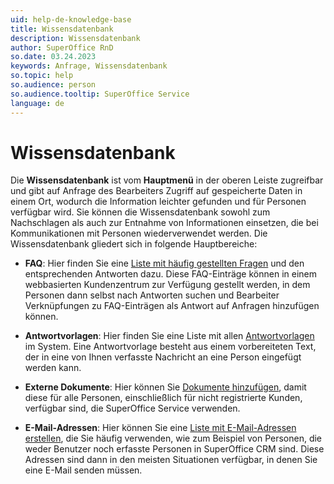 ```yaml
---
uid: help-de-knowledge-base
title: Wissensdatenbank
description: Wissensdatenbank
author: SuperOffice RnD
so.date: 03.24.2023
keywords: Anfrage, Wissensdatenbank
so.topic: help
so.audience: person
so.audience.tooltip: SuperOffice Service
language: de
---
```


# Wissensdatenbank

Die **Wissensdatenbank** ist vom **Hauptmenü** in der oberen Leiste zugreifbar und gibt auf Anfrage des Bearbeiters Zugriff auf gespeicherte Daten in einem Ort, wodurch die Information leichter gefunden und für Personen verfügbar wird. Sie können die Wissensdatenbank sowohl zum Nachschlagen als auch zur Entnahme von Informationen einsetzen, die bei Kommunikationen mit Personen wiederverwendet werden. Die Wissensdatenbank gliedert sich in folgende Hauptbereiche:

* **FAQ**: Hier finden Sie eine [Liste mit häufig gestellten Fragen][2] und den entsprechenden Antworten dazu. Diese FAQ-Einträge können in einem webbasierten Kundenzentrum zur Verfügung gestellt werden, in dem Personen dann selbst nach Antworten suchen und Bearbeiter Verknüpfungen zu FAQ-Einträgen als Antwort auf Anfragen hinzufügen können.

* **Antwortvorlagen**: Hier finden Sie eine Liste mit allen [Antwortvorlagen][3] im System. Eine Antwortvorlage besteht aus einem vorbereiteten Text, der in eine von Ihnen verfasste Nachricht an eine Person eingefügt werden kann.

* **Externe Dokumente**: Hier können Sie [Dokumente hinzufügen][1], damit diese für alle Personen, einschließlich für nicht registrierte Kunden, verfügbar sind, die SuperOffice Service verwenden.

* **E-Mail-Adressen**: Hier können Sie eine [Liste mit E-Mail-Adressen erstellen][4], die Sie häufig verwenden, wie zum Beispiel von Personen, die weder Benutzer noch erfasste Personen in SuperOffice CRM sind. Diese Adressen sind dann in den meisten Situationen verfügbar, in denen Sie eine E-Mail senden müssen.

<!-- Referenced links -->
[1]: ../external-document.md
[2]: ../../../faq/learn/index.md
[3]:https://docs.superoffice.com/en/request/reply-templates/index.html
[4]: ../../../email/service/learn/kb-aliases/index.md

<!-- Referenced images -->